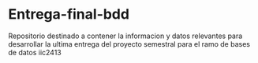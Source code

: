 # Entrega-final-bdd
Repositorio destinado a contener la informacion y datos relevantes para desarrollar la ultima entrega del proyecto semestral para el ramo de bases de datos iic2413
